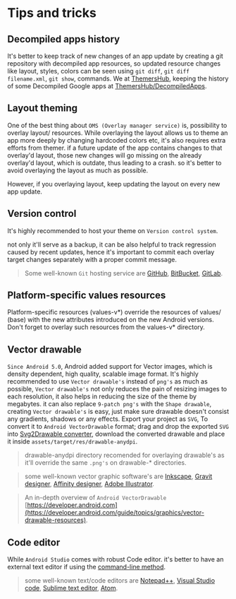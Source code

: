 # Tips and tricks

## Decompiled apps history  
It's better to keep track of new changes of an app update by creating a git repository with decompiled app resources, so updated resource changes like layout, styles, colors can be seen using `git diff`, `git diff filename.xml`, `git show`, commands. 
We at [ThemersHub](https://github.com/ThemersHub), keeping the history of some Decompiled Google apps at [ThemersHub/DecompiledApps](https://github.com/ThemersHub/DecompiledApps). 

## Layout theming
One of the best thing about `OMS (Overlay manager service)` is, possibility to overlay layout/ resources. 
While overlaying the layout allows us to theme an app more deeply by changing hardcoded colors etc, it's also requires extra efforts from themer. 
if a future update of the app contains changes to that overlay'd layout, those new changes will go missing on the already overlay'd layout, which is outdate, thus leading to a crash. so it's better to avoid overlaying the layout as much as possible.

However, if you overlaying layout, keep updating the layout on every new app update.

## Version control  
It's highly recommended to host your theme on `Version control system`.

not only it'll serve as a backup, it can be also helpful to track regression caused by recent updates, hence it's important to commit each overlay target changes separately with a proper commit message. 

>Some well-known `Git` hosting service are [GitHub](https://github.com), [BitBucket](https://bitbucket.org), [GitLab](https://gitlab.com).

## Platform-specific values resources  
Platform-specific resources (values-v*) override the resources of values/ (base) with the new attributes introduced on the new Android versions. Don't forget to overlay such resources from the values-v* directory.

## Vector drawable  
`Since Android 5.0`, Android added support for Vector images, which is density dependent, high quality, scalable image format.
It's highly recommended to use `Vector drawable's` instead of `png's` as much as possible, `Vector drawable's` not only reduces the pain of resizing images to each resolution, it also helps in reducing the size of the theme by megabytes. it can also replace `9-patch png's` with the `Shape drawable`, creating `Vector drawable's` is easy, just make sure drawable doesn't consist any gradients, shadows or any effects. Export your project as `SVG`, To convert it to `Android VectorDrawable` format; drag and drop the exported `SVG` into [Svg2Drawable converter](http://a-student.github.io/SvgToVectorDrawableConverter.Web/), download the converted drawable and place it inside `assets/target/res/drawable-anydpi`.

>drawable-anydpi directory recomended for overlaying drawable's as it'll override the same `.png's` on drawable-* directories.

>some well-known vector graphic software's are [Inkscape](https://inkscape.org/en/), [Gravit designer](https://gravit.io/), [Affinity designer](https://affinity.serif.com/en-gb/), [Adobe Illustrator](https://www.adobe.com/in/products/illustrator.html). 

>An in-depth overview of `Android VectorDrawable` [https://developer.android.com](https://developer.android.com/guide/topics/graphics/vector-drawable-resources).

## Code editor  
While `Android Studio` comes with robust Code editor. it's better to have an external text editor if using the [command-line method](project_setup.md#setting-up-the-project-with-command-line).  

>some well-known text/code editors are [Notepad++](https://notepad-plus-plus.org/), [Visual Studio code](https://code.visualstudio.com/), [Sublime text editor](https://www.sublimetext.com/3), [Atom](https://atom.io/).
